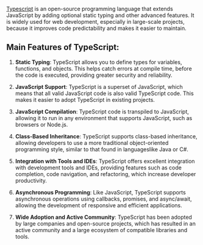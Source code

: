 [Typescript](https://www.typescriptlang.org) is an open-source programming language that extends JavaScript by adding optional static typing and other advanced features. It is widely used for web development, especially in large-scale projects, because it improves code predictability and makes it easier to maintain.

## Main Features of TypeScript:

1. **Static Typing**: TypeScript allows you to define types for variables, functions, and objects. This helps catch errors at compile time, before the code is executed, providing greater security and reliability.

2. **JavaScript Support**: TypeScript is a superset of JavaScript, which means that all valid JavaScript code is also valid TypeScript code. This makes it easier to adopt TypeScript in existing projects.

3. **JavaScript Compilation**: TypeScript code is transpiled to JavaScript, allowing it to run in any environment that supports JavaScript, such as browsers or Node.js.

4. **Class-Based Inheritance**: TypeScript supports class-based inheritance, allowing developers to use a more traditional object-oriented programming style, similar to that found in languages ​​like Java or C#.

5. **Integration with Tools and IDEs**: TypeScript offers excellent integration with development tools and IDEs, providing features such as code completion, code navigation, and refactoring, which increase developer productivity.

6. **Asynchronous Programming**: Like JavaScript, TypeScript supports asynchronous operations using callbacks, promises, and async/await, allowing the development of responsive and efficient applications.

7. **Wide Adoption and Active Community**: TypeScript has been adopted by large companies and open-source projects, which has resulted in an active community and a large ecosystem of compatible libraries and tools.